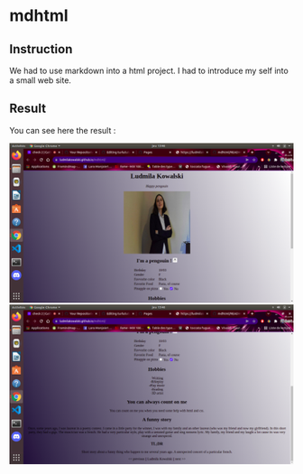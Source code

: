 # mdhtml

## Instruction

We had to use markdown into a html project. I had to introduce my self into a small web site.

## Result

You can see here the result : 

![Image](./images/site.png)
![Image](./images/site3.png)
